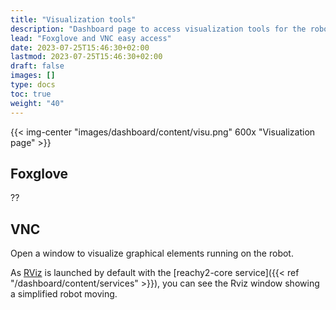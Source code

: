 ```yaml
---
title: "Visualization tools"
description: "Dashboard page to access visualization tools for the robot (Foxglove and VNC)."
lead: "Foxglove and VNC easy access"
date: 2023-07-25T15:46:30+02:00
lastmod: 2023-07-25T15:46:30+02:00
draft: false
images: []
type: docs
toc: true
weight: "40"
---
```


{{< img-center "images/dashboard/content/visu.png" 600x "Visualization page" >}}

## Foxglove

??

## VNC

Open a window to visualize graphical elements running on the robot.  

As [RViz](http://wiki.ros.org/rviz) is launched by default with the [reachy2-core service]({{< ref "/dashboard/content/services" >}}), you can see the Rviz window showing a simplified robot moving.